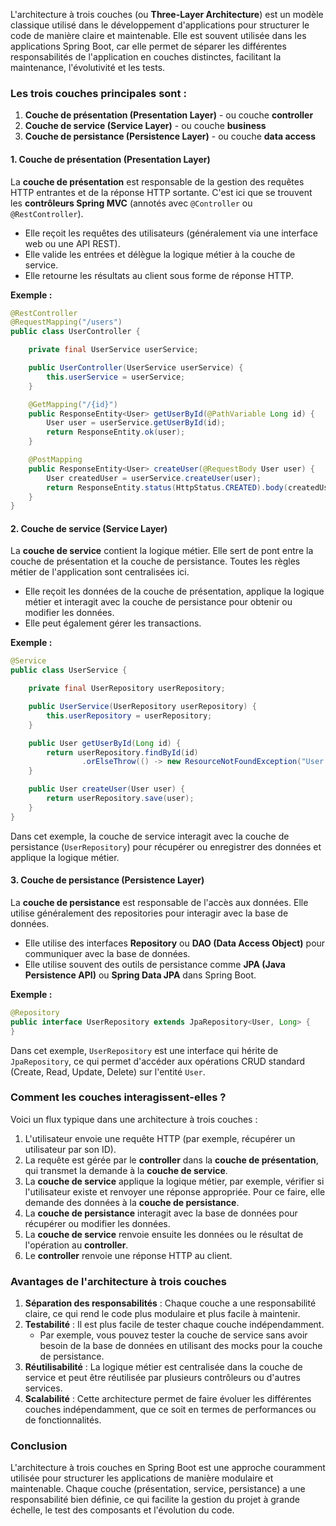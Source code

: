 L'architecture à trois couches (ou **Three-Layer Architecture**) est un modèle classique utilisé dans le développement d'applications pour structurer le code de manière claire et maintenable. Elle est souvent utilisée dans les applications Spring Boot, car elle permet de séparer les différentes responsabilités de l'application en couches distinctes, facilitant la maintenance, l'évolutivité et les tests.

### Les trois couches principales sont :

1. **Couche de présentation (Presentation Layer)** - ou couche **controller**
2. **Couche de service (Service Layer)** - ou couche **business**
3. **Couche de persistance (Persistence Layer)** - ou couche **data access**

#### 1. Couche de présentation (Presentation Layer)

La **couche de présentation** est responsable de la gestion des requêtes HTTP entrantes et de la réponse HTTP sortante. C'est ici que se trouvent les **contrôleurs Spring MVC** (annotés avec `@Controller` ou `@RestController`).

- Elle reçoit les requêtes des utilisateurs (généralement via une interface web ou une API REST).
- Elle valide les entrées et délègue la logique métier à la couche de service.
- Elle retourne les résultats au client sous forme de réponse HTTP.

**Exemple :**

```java
@RestController
@RequestMapping("/users")
public class UserController {

    private final UserService userService;

    public UserController(UserService userService) {
        this.userService = userService;
    }

    @GetMapping("/{id}")
    public ResponseEntity<User> getUserById(@PathVariable Long id) {
        User user = userService.getUserById(id);
        return ResponseEntity.ok(user);
    }

    @PostMapping
    public ResponseEntity<User> createUser(@RequestBody User user) {
        User createdUser = userService.createUser(user);
        return ResponseEntity.status(HttpStatus.CREATED).body(createdUser);
    }
}
```

#### 2. Couche de service (Service Layer)

La **couche de service** contient la logique métier. Elle sert de pont entre la couche de présentation et la couche de persistance. Toutes les règles métier de l'application sont centralisées ici.

- Elle reçoit les données de la couche de présentation, applique la logique métier et interagit avec la couche de persistance pour obtenir ou modifier les données.
- Elle peut également gérer les transactions.

**Exemple :**

```java
@Service
public class UserService {

    private final UserRepository userRepository;

    public UserService(UserRepository userRepository) {
        this.userRepository = userRepository;
    }

    public User getUserById(Long id) {
        return userRepository.findById(id)
                .orElseThrow(() -> new ResourceNotFoundException("User not found"));
    }

    public User createUser(User user) {
        return userRepository.save(user);
    }
}
```

Dans cet exemple, la couche de service interagit avec la couche de persistance (`UserRepository`) pour récupérer ou enregistrer des données et applique la logique métier.

#### 3. Couche de persistance (Persistence Layer)

La **couche de persistance** est responsable de l'accès aux données. Elle utilise généralement des repositories pour interagir avec la base de données.

- Elle utilise des interfaces **Repository** ou **DAO (Data Access Object)** pour communiquer avec la base de données.
- Elle utilise souvent des outils de persistance comme **JPA (Java Persistence API)** ou **Spring Data JPA** dans Spring Boot.

**Exemple :**

```java
@Repository
public interface UserRepository extends JpaRepository<User, Long> {
}
```

Dans cet exemple, `UserRepository` est une interface qui hérite de `JpaRepository`, ce qui permet d'accéder aux opérations CRUD standard (Create, Read, Update, Delete) sur l'entité `User`.

### Comment les couches interagissent-elles ?

Voici un flux typique dans une architecture à trois couches :

1. L'utilisateur envoie une requête HTTP (par exemple, récupérer un utilisateur par son ID).
2. La requête est gérée par le **controller** dans la **couche de présentation**, qui transmet la demande à la **couche de service**.
3. La **couche de service** applique la logique métier, par exemple, vérifier si l'utilisateur existe et renvoyer une réponse appropriée. Pour ce faire, elle demande des données à la **couche de persistance**.
4. La **couche de persistance** interagit avec la base de données pour récupérer ou modifier les données.
5. La **couche de service** renvoie ensuite les données ou le résultat de l'opération au **controller**.
6. Le **controller** renvoie une réponse HTTP au client.

### Avantages de l'architecture à trois couches

1. **Séparation des responsabilités** : Chaque couche a une responsabilité claire, ce qui rend le code plus modulaire et plus facile à maintenir.
2. **Testabilité** : Il est plus facile de tester chaque couche indépendamment.
   - Par exemple, vous pouvez tester la couche de service sans avoir besoin de la base de données en utilisant des mocks pour la couche de persistance.
3. **Réutilisabilité** : La logique métier est centralisée dans la couche de service et peut être réutilisée par plusieurs contrôleurs ou d'autres services.
4. **Scalabilité** : Cette architecture permet de faire évoluer les différentes couches indépendamment, que ce soit en termes de performances ou de fonctionnalités.

### Conclusion

L'architecture à trois couches en Spring Boot est une approche couramment utilisée pour structurer les applications de manière modulaire et maintenable. Chaque couche (présentation, service, persistance) a une responsabilité bien définie, ce qui facilite la gestion du projet à grande échelle, le test des composants et l'évolution du code.